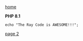 [home](./page01.md)

**PHP 8.1**

```
echo "The Ray Code is AWESOME!!!";
```

[page 2](./page02.md)
